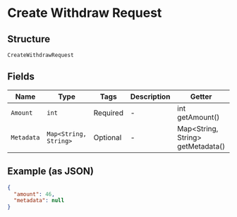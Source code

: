 
# Create Withdraw Request

## Structure

`CreateWithdrawRequest`

## Fields

| Name | Type | Tags | Description | Getter | Setter |
|  --- | --- | --- | --- | --- | --- |
| `Amount` | `int` | Required | - | int getAmount() | setAmount(int amount) |
| `Metadata` | `Map<String, String>` | Optional | - | Map<String, String> getMetadata() | setMetadata(Map<String, String> metadata) |

## Example (as JSON)

```json
{
  "amount": 46,
  "metadata": null
}
```

